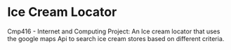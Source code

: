# Ice Cream Locator
 Cmp416 - Internet and Computing Project: An Ice cream locator that uses the google maps Api to search ice cream stores based on different criteria.
